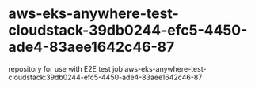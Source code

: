 # aws-eks-anywhere-test-cloudstack-39db0244-efc5-4450-ade4-83aee1642c46-87
repository for use with E2E test job aws-eks-anywhere-test-cloudstack:39db0244-efc5-4450-ade4-83aee1642c46-87
